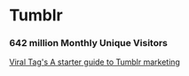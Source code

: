 # Tumblr

### 642 million Monthly Unique Visitors

[Viral Tag's A starter guide to Tumblr marketing](http://blog.viraltag.com/2016/03/15/the-complete-starter-guide-to-tumblr-marketing/#sthash.oVakKjKl.dpbs)


